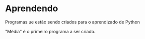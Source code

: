 # Aprendendo
Programas ue estão sendo criados para o aprendizado de Python

"Média" é o primeiro programa a ser criado.
